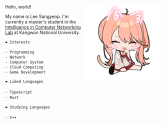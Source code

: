 <img align="right" src="https://github.com/cstria0106/cstria0106/blob/main/goorm.png?raw=true" height="250px"/>
Hello, world!

My name is Lee Sangyeop. I'm currently a master's student in the [Intelligence in Computer Networking Lab](https://icn.kangwon.ac.kr) at Kangwon National University.

```
❤️ Interests

- Programming
- Network
- Computer System
- Cloud Computing
- Game Development
```

```sh
❤️ Liked Languages

- TypeScript
- Rust
```

```sh
❤️ Studying Languages

- C++
```
